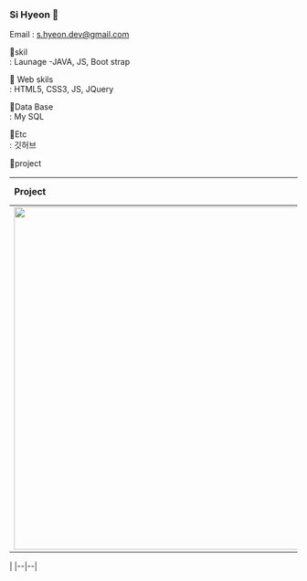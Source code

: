 ### Si Hyeon  🌱 

Email : s.hyeon.dev@gmail.com


🌱skil <br>
  : Launage -JAVA, JS, Boot strap

🌱 Web skils <br>
  : HTML5, CSS3, JS, JQuery

🌱Data Base <br>
  : My SQL
  
🌱Etc <br>
  : 깃허브

🌱project <br>


|Project|SHINNA HOTEL|
|:--|--|
|<img src="https://user-images.githubusercontent.com/69497828/103214520-f8c97e80-4953-11eb-8c67-6ab2370f397c.jpg" width="500" height="600">|기간 : 2020.12.01. ~ 진행중<br>팀원 : 3명<br>설명 : 호텔 사이트이며 회원제로 객실을 예약하는 시스템의 홈페이지입니다.<br>담당(디자인 & 개발)<br>&nbsp;&nbsp;&nbsp;&nbsp;&nbsp;: 홈페이지 메인(호텔사진, 예약) 로그인, 회원가입, 부대시설, 관리자(예약확인, 회원관리), 홈페이지 로고|


|
|--|--|
<!--
**sihyeon01/sihyeon01** is a ✨ _special_ ✨ repository because its `README.md` (this file) appears on your GitHub profile.

Here are some ideas to get you started:

- 🔭 I’m currently working on ...
- 🌱 I’m currently learning ...
- 👯 I’m looking to collaborate on ...
- 🤔 I’m looking for help with ...
- 💬 Ask me about ...
- 📫 How to reach me: ...
- 😄 Pronouns: ...
- ⚡ Fun fact: ...
-->
